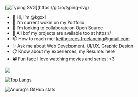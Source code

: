 [![Typing SVG](https://readme-typing-svg.herokuapp.com?font=Fira+Code&pause=1000&width=435&lines=Hello!+I+am+Keith.)](https://git.io/typing-svg)


- 👋 Hi, I’m @kgxx!
- 👀 I'm current wokin on my Portfolio.
- 🌱 I'm looking to collaborate on Open Source
- 💞️ All bof my projects are available too at https:// 
- 📫 How to reach me: keithgarces.freelancing@gmail.com
- ✨ Ask me about Web Development, UI/UX, Graphic Design
- 📋 Know about my experiences, my Resume: here 
- 📽️ Fun fact: I love watching movies and series! <3


<!---
kgxx/kgxx is a  special ✨ repository because its `README.md` (this file) appears on your GitHub profile.
You can click the Preview link to take a look at your changes.
--->

![](https://komarev.com/ghpvc/?username=keith-garces)


[![Top Langs](https://github-readme-stats.vercel.app/api/top-langs/?username=keith-garces)](https://github.com/keith-garces/github-readme-stats)

![Anurag's GitHub stats](https://github-readme-stats.vercel.app/api?username=keith-garces&show_icons=true&theme=radical)

